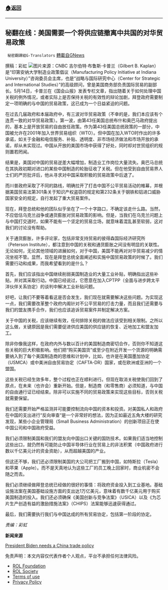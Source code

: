 ###  [:house:返回](README.md)
---


## 秘翻在线：美国需要一个将供应链撤离中共国的对华贸易政策
` 秘密翻譯組G-Translators` [轉載自GNews](https://gnews.org/zh-hans/2532335/)

撰稿：彩虹
 ![](https://assets.gnews.org/wp-content/uploads/2022/05/106827151-1611163298083-joe3.jpg)图片来源：CNBC 
吉尔伯特·布鲁斯·卡普兰（Gilbert B. Kaplan）是“印第安纳大学制造业政策倡议（Manufacturing Policy Initiative at Indiana University）”咨询委员会主席，也是“战略与国际研究中心（Center for Strategic and International Studies）”的高级顾问，曾是美国商务部负责国际贸易的副部长。5月14日，卡普兰在《国会山报》发表专栏文章，指出随着关于如何处理中国关税的例外情况，或者实际上是否保持关税的有效性的辩论加剧，拜登政府需要制定一项明确的与中国的贸易政策，这已成为一个日益紧迫的问题。
 
在过去几届政府和本届政府中，有三波对华贸易政策（不幸的是，我们本应该有个连贯一致的对华贸易政策）。第一波，由第43任美国总统布什和奥巴马政府提出的，基本上是开放贸易的自由放任政策。作为第43任美国总统政策的一部分，中国被允许在2001年加入世界贸易组织（WTO）。但中国在加入WTO时作出的许多承诺，如关于金融和电信服务、补贴、透明度、非市场经济做法和市场开放的承诺，却从未实现过。中国从开放的美国市场中获得了好处，同时却对世贸组织的规则置若罔闻。
 
结果是，美国对中国的贸易逆差大幅增加，制造业工作岗位大量流失。奥巴马总统在其执政初期对进口的某些中国制造的轮胎征收了关税。但在他受到自由贸易界人士们的严厉批评后，他从寻求对中国采取积极的贸易政策中后退了。
 
而川普政府采取了不同的路线，明确拉开了打击中国不公平贸易活动的帷幕，并根据美国贸易法第301条关于知识产权盗窃的规定和第232条关于钢铁和铝进口威胁国家安全的规定，自行发起了重大贸易案件。
 
现在，拜登总统和他的团队似乎坐在了一个十字路口，不确定该走什么路。当然，不应低估乌克兰战争或通货膨胀对贸易政策的影响。但是，当我们在乌克兰问题上与中国打交道时，如果不能有一个坚定的贸易立场，就意味着混乱甚至软弱，这对我们的讨论没有帮助。
 
关于通货膨胀，许多评论家，包括非常支持贸易的彼得森国际经济研究所（Peterson Institute），都注意到中国的关税和通货膨胀之间没有明显的关联性。无论如何，无论其他领域的进展如何，对于中国，美国不能再对对华贸易减少的情况坐视不管。显然，现在是拜登总统全面阐述和实施中国贸易政策的时候了。我们需要行动和成果，而我希望看到的是什么？
 
首先，我们应该指出中国继续削弱美国制造业的大量工业补贴，明确指出这些补贴，并对其采取行动。中国已经说过，它愿意在加入CPTPP（全面与进步跨太平洋伙伴关系协定）的谈判中解决工业补贴问题。
 
好吧，让我们不要等着看这是否会发生，我们现在就需要解决这些问题。为实现这一点，我们需要改革整个政府内阁针对不公平贸易的打击力量，而且我们还需要与我们的盟友携手合作，我们也应该追诉贸易案件并制定解决方案。
 
关于中国的关税，应该继续有效，任何排除关税的做法应该受到相关限制。之所以这么做，关键原因是我们需要促进供应美国的供应链的恢复、近地加工和盟友加工。
 
除非你像我这样，在政府内外与数以百计的美国制造商密切合作，否则你不知道这些关税的巨大积极影响。他们把“购买美国货”或至少在附近开发一个货源的明确需要纳入到了每个美国制造商的思维和计划中，比如，也许是在美国墨加协定（USMCA）或中美洲自由贸易协定（CAFTA-DR）国家，或在欧洲或亚洲的一个盟国。
 
这些关税已经生效多年，整个过程也正在顺利进行。但现在取消关税使我们回到了原点，在未来（也许会）重新开始。但是，制造商（和零售商）必须知道，与中国的自由通行证已经结束。除非可以实施不同的贸易政策来实现这些目标，否则关税就需要保留。
 
我们还需要开始严格监测并可能要控制流向中国的资本和投资。对美国私人和政府在中国的支出进行“反向审查“是一个非常好的想法，因为正如最近五角大楼的研究发现，某些小企业管理局（Small Business Administration）的创新项目正在使中国公司和中国政府受益。
 
我们必须限制美国和我们的盟友向中国出口关键的国防技术。如果我们适当地控制这些出口，就仍然有可能防止中国半导体行业在贸易上的非法积累（中国政府进行数以千亿美元计的资金资助），从而超越美国的产业。
 
但这还不够，我们还必须限制美国的大公司把工厂搬到中国，如特斯拉（Tesla）和苹果（Apple）。而不是天真地认为这些工厂的员工晚上回家时，商业机密不会随之而去。
 
我们必须继续做拜登总统已经做的很好的事情：将政府资金投入到工业基地。基础设施法案在美国基础设施方面的支出达1万亿美元，意味着有数千亿美元用于购买美国制造的投入。我们还必须确保《美国创新与竞争法案》（USICA）以及《为芯片生产创造有益的激励措施法案》（CHIPS）法案能够迅速获得通过。
 
最后，我们需要执行我们与中国达成的所有贸易协定，包括第一阶段的协定。
 
*责编：彩虹*
 
**新闻来源**
 
[President Biden needs a China trade policy](https://thehill.com/opinion/international/3487651-president-biden-needs-a-china-trade-policy/)

免责声明：本文内容仅代表作者个人观点，平台不承担任何法律风险。
  
- [ROL Foundation](https://rolfoundation.org/)
- [ROL Society](https://rolsociety.org/)
- [Terms of use](https://gnews.org/terms-of-use-3/)
- [Privacy Policy](https://gnews.org/privacy-policy/)
